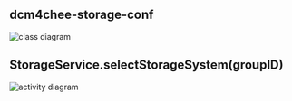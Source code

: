 dcm4chee-storage-conf
---------------------
![class diagram](http://uml.mvnsearch.org/github/dcm4che/dcm4chee-storage2/blob/master/dcm4chee-storage-conf/src/plantuml/dcm4chee-storage-conf.puml)

StorageService.selectStorageSystem(groupID)
---------------------
![activity diagram](http://uml.mvnsearch.org/github/dcm4che/dcm4chee-storage2/blob/master/dcm4chee-storage-service/src/plantuml/select-storage-system.puml)